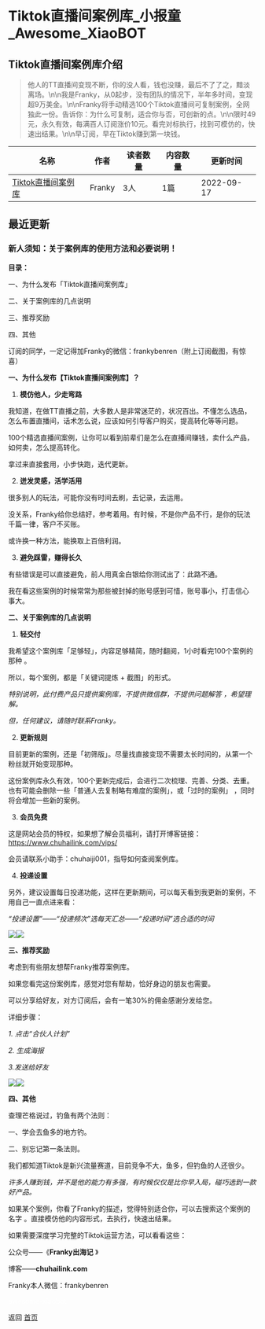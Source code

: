# Tiktok直播间案例库_小报童_Awesome_XiaoBOT

## Tiktok直播间案例库介绍
> 他人的TT直播间变现不断，你的没人看，钱也没赚，最后不了了之，黯淡离场。\n\n我是Franky，从0起步，没有团队的情况下，半年多时间，变现超9万美金。\n\nFranky将手动精选100个Tiktok直播间可复制案例，全网独此一份。告诉你：为什么可复制，适合你与否，可创新的点。\n\n限时49元，永久有效，每满百人订阅涨价10元。看完对标执行，找到可模仿的，快速出结果。\n\n早订阅，早在Tiktok赚到第一块钱。  
  


|名称|作者|读者数量|内容数量|更新时间|
|---|---|---|---|---|
|[Tiktok直播间案例库](https://xiaobot.net/p/tiktokliveroom?refer=9c3f1c95-a052-465a-9902-f6d75080262a)|Franky|3人|1篇|2022-09-17|

## 最近更新
### 新人须知：关于案例库的使用方法和必要说明！

**目录：**

一、为什么发布「Tiktok直播间案例库」

二、关于案例库的几点说明

三、推荐奖励

四、其他



订阅的同学，一定记得加Franky的微信：frankybenren（附上订阅截图，有惊喜）



**一、为什么发布【Tiktok直播间案例库】？**

  1. **模仿他人，少走弯路**

我知道，在做TT直播之前，大多数人是非常迷茫的，状况百出。不懂怎么选品，怎么布置直播间，话术怎么说，应该如何引导客户购买，提高转化等等问题。



100个精选直播间案例，让你可以看到前辈们是怎么在直播间赚钱，卖什么产品，如何卖，怎么提高转化。

拿过来直接套用，小步快跑，迭代更新。

  2. **迸发灵感，活学活用**

很多别人的玩法，可能你没有时间去刷，去记录，去运用。

没关系，Franky给你总结好，参考着用。有时候，不是你产品不行，是你的玩法千篇一律，客户不买账。



或许换一种方法，能换取上百倍利润。



  3. **避免踩雷，赚得长久**

有些错误是可以直接避免，前人用真金白银给你测试出了：此路不通。

我在看这些案例的时候常常为那些被封掉的账号感到可惜，账号事小，打击信心 事大。





**二、关于案例库的几点说明**

  1. **轻交付**

我希望这个案例库「足够轻」，内容足够精简，随时翻阅，1小时看完100个案例的那种 。

所以，每个案例，都是「关键词提炼 + 截图」的形式。



_特别说明，此付费产品只提供案例库，不提供微信群，不提供问题解答 ，希望理解。_

 _但，任何建议，请随时联系Franky。_



  2. **更新规则**

目前更新的案例，还是「初筛版」。尽量找直接变现不需要太长时间的，从第一个粉丝就开始变现那种。



这份案例库永久有效，100个更新完成后，会进行二次梳理、完善、分类、去重。也有可能会删除一些「普通人去复制略有难度的案例」，或「过时的案例」
，同时将会增加一些新的案例。



  3. **会员免费**

这是网站会员的特权，如果想了解会员福利，请打开博客链接：<https://www.chuhailink.com/vips/>



会员请联系小助手：chuhaiji001，指导如何查阅案例库。

  4. **投递设置**

另外，建议设置每日投递功能，这样在更新期间，可以每天看到我更新的案例，不用自己一直点进来看：

 _“投递设置”——“投递频次”选每天汇总——“投递时间”选合适的时间_

![](https://static.xiaobot.net/file/2022-09-17/86258/a58300c2be6073ef9e2ea19088b830bf.png)![](https://static.xiaobot.net/file/2022-09-17/86258/31348739c446ce0aa6408a5bed340a75.png)





**三、推荐奖励**

考虑到有些朋友想帮Franky推荐案例库。



如果您看完这份案例库，感觉对您有帮助，恰好身边的朋友也需要。



可以分享给好友，对方订阅后，会有一笔30%的佣金感谢分发给您。

详细步骤：

 _1\. 点击“合伙人计划”_

 _2\. 生成海报_

 _3.发送给好友_

![](https://static.xiaobot.net/file/2022-09-17/86258/fa188ecb89a7a587135880b94a6dd3e2.png)![](https://static.xiaobot.net/file/2022-09-17/86258/74f5289afde7e1b9d18b8bfbd8ff9157.png)

**四、其他**

查理芒格说过，钓鱼有两个法则：



一、学会去鱼多的地方钓。

二、别忘记第一条法则。



我们都知道Tiktok是新兴流量赛道，目前竞争不大，鱼多，但钓鱼的人还很少。



_许多人赚到钱，并不是他的能力有多强，有时候仅仅是比你早入局，碰巧选到一款好产品。_



如果某个案例，你看了Franky的描述，觉得特别适合你，可以去搜索这个案例的名字 。直接模仿他的内容形式，去执行，快速出结果。



如果需要深度学习完整的Tiktok运营方法，可以看看这些：

公众号——《**Franky出海记** 》

博客——**chuhailink.com**



Franky本人微信：frankybenren


<a href="https://github.com/Reno9527/awesome-xiaobot" style="color: white; text-decoration: none;">awesome-xiaobot</a>

返回 [首页](../README.md)
